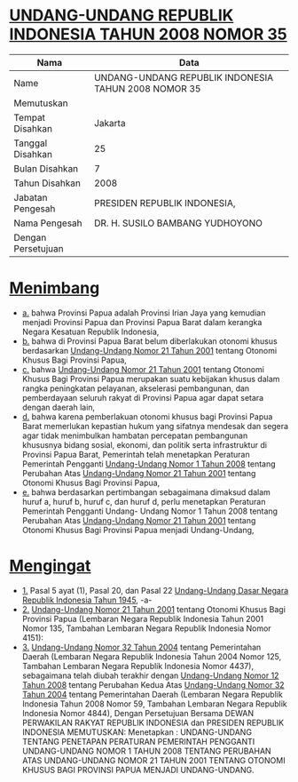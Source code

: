 # [UNDANG-UNDANG REPUBLIK INDONESIA TAHUN 2008 NOMOR 35](http://example.org/legal/document/uu/2008/35)

| Nama | Data |
| ------ | ----- |
|Name|UNDANG-UNDANG REPUBLIK INDONESIA TAHUN 2008 NOMOR 35|
|Memutuskan||
|Tempat Disahkan|Jakarta|
|Tanggal Disahkan|25|
|Bulan Disahkan|7|
|Tahun Disahkan|2008|
|Jabatan Pengesah|PRESIDEN REPUBLIK INDONESIA,|
|Nama Pengesah|DR. H. SUSILO BAMBANG YUDHOYONO|
|Dengan Persetujuan||
# [Menimbang](http://example.org/legal/document/uu/2008/35/menimbang)

* [a.](http://example.org/legal/document/uu/2008/35/menimbang/point/a) bahwa Provinsi Papua adalah Provinsi Irian Jaya yang kemudian menjadi Provinsi Papua dan Provinsi Papua Barat dalam kerangka Negara Kesatuan Republik Indonesia,
* [b.](http://example.org/legal/document/uu/2008/35/menimbang/point/b) bahwa di Provinsi Papua Barat belum diberlakukan otonomi khusus berdasarkan [Undang-Undang Nomor 21 Tahun 2001](http://example.org/legal/document/uu/2001/21) tentang Otonomi Khusus Bagi Provinsi Papua,
* [c.](http://example.org/legal/document/uu/2008/35/menimbang/point/c) bahwa [Undang-Undang Nomor 21 Tahun 2001](http://example.org/legal/document/uu/2001/21) tentang Otonomi Khusus Bagi Provinsi Papua merupakan suatu kebijakan khusus dalam rangka peningkatan pelayanan, akselerasi pembangunan, dan pemberdayaan seluruh rakyat di Provinsi Papua agar dapat setara dengan daerah lain,
* [d.](http://example.org/legal/document/uu/2008/35/menimbang/point/d) bahwa karena pemberlakuan otonomi khusus bagi Provinsi Papua Barat memerlukan kepastian hukum yang sifatnya mendesak dan segera agar tidak menimbulkan hambatan percepatan pembangunan khususnya bidang sosial, ekonomi, dan politik serta infrastruktur di Provinsi Papua Barat, Pemerintah telah menetapkan Peraturan Pemerintah Pengganti [Undang-Undang Nomor 1 Tahun 2008](http://example.org/legal/document/uu/2008/1) tentang Perubahan Atas [Undang-Undang Nomor 21 Tahun 2001](http://example.org/legal/document/uu/2001/21) tentang Otonomi Khusus Bagi Provinsi Papua,
* [e.](http://example.org/legal/document/uu/2008/35/menimbang/point/e) bahwa berdasarkan pertimbangan sebagaimana dimaksud dalam huruf a, huruf b, huruf c, dan huruf d, perlu menetapkan Peraturan Pemerintah Pengganti Undang- Undang Nomor 1 Tahun 2008 tentang Perubahan Atas [Undang-Undang Nomor 21 Tahun 2001](http://example.org/legal/document/uu/2001/21) tentang Otonomi Khusus Bagi Provinsi Papua menjadi Undang-Undang,
# [Mengingat](http://example.org/legal/document/uu/2008/35/mengingat)

* [1.](http://example.org/legal/document/uu/2008/35/mengingat/point/0001) Pasal 5 ayat (1), Pasal 20, dan Pasal 22 [Undang-Undang Dasar Negara Republik Indonesia Tahun 1945](http://example.org/legal/document/uu), -a-
* [2.](http://example.org/legal/document/uu/2008/35/mengingat/point/0002) [Undang-Undang Nomor 21 Tahun 2001](http://example.org/legal/document/uu/2001/21) tentang Otonomi Khusus Bagi Provinsi Papua (Lembaran Negara Republik Indonesia Tahun 2001 Nomor 135, Tambahan Lembaran Negara Republik Indonesia Nomor 4151):
* [3.](http://example.org/legal/document/uu/2008/35/mengingat/point/0003) [Undang-Undang Nomor 32 Tahun 2004](http://example.org/legal/document/uu/2004/32) tentang Pemerintahan Daerah (Lembaran Negara Republik Indonesia Tahun 2004 Nomor 125, Tambahan Lembaran Negara Republik Indonesia Nomor 4437), sebagaimana telah diubah terakhir dengan [Undang-Undang Nomor 12 Tahun 2008](http://example.org/legal/document/uu/2008/12) tentang Perubahan Kedua Atas [Undang-Undang Nomor 32 Tahun 2004](http://example.org/legal/document/uu/2004/32) tentang Pemerintahan Daerah (Lembaran Negara Republik Indonesia Tahun 2008 Nomor 59, Tambahan Lembaran Negara Republik Indonesia Nomor 4844), Dengan Persetujuan Bersama DEWAN PERWAKILAN RAKYAT REPUBLIK INDONESIA dan PRESIDEN REPUBLIK INDONESIA MEMUTUSKAN: Menetapkan : UNDANG-UNDANG TENTANG PENETAPAN PERATURAN PEMERINTAH PENGGANTI UNDANG-UNDANG NOMOR 1 TAHUN 2008 TENTANG PERUBAHAN ATAS UNDANG-UNDANG NOMOR 21 TAHUN 2001 TENTANG OTONOMI KHUSUS BAGI PROVINSI PAPUA MENJADI UNDANG-UNDANG.